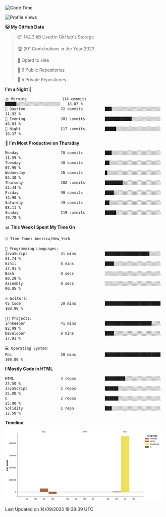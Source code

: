 <!--START_SECTION:waka-->
![Code Time](http://img.shields.io/badge/Code%20Time-43%20hrs%2042%20mins-blue)

![Profile Views](http://img.shields.io/badge/Profile%20Views-10-blue)

**🐱 My GitHub Data** 

> 📦 142.3 kB Used in GitHub's Storage 
 > 
> 🏆 291 Contributions in the Year 2023
 > 
> 💼 Opted to Hire
 > 
> 📜 6 Public Repositories 
 > 
> 🔑 5 Private Repositories 
 > 
**I'm a Night 🦉** 

```text
🌞 Morning                114 commits         █████░░░░░░░░░░░░░░░░░░░░   18.87 % 
🌆 Daytime                72 commits          ███░░░░░░░░░░░░░░░░░░░░░░   11.92 % 
🌃 Evening                301 commits         ████████████░░░░░░░░░░░░░   49.83 % 
🌙 Night                  117 commits         █████░░░░░░░░░░░░░░░░░░░░   19.37 % 
```
📅 **I'm Most Productive on Thursday** 

```text
Monday                   70 commits          ███░░░░░░░░░░░░░░░░░░░░░░   11.59 % 
Tuesday                  48 commits          ██░░░░░░░░░░░░░░░░░░░░░░░   07.95 % 
Wednesday                26 commits          █░░░░░░░░░░░░░░░░░░░░░░░░   04.30 % 
Thursday                 202 commits         ████████░░░░░░░░░░░░░░░░░   33.44 % 
Friday                   90 commits          ████░░░░░░░░░░░░░░░░░░░░░   14.90 % 
Saturday                 49 commits          ██░░░░░░░░░░░░░░░░░░░░░░░   08.11 % 
Sunday                   119 commits         █████░░░░░░░░░░░░░░░░░░░░   19.70 % 
```


📊 **This Week I Spent My Time On** 

```text
🕑︎ Time Zone: America/New_York

💬 Programming Languages: 
JavaScript               41 mins             ████████████████████░░░░░   81.74 % 
Ezhil                    8 mins              ████░░░░░░░░░░░░░░░░░░░░░   17.91 % 
Bash                     0 secs              ░░░░░░░░░░░░░░░░░░░░░░░░░   00.29 % 
Assembly                 0 secs              ░░░░░░░░░░░░░░░░░░░░░░░░░   00.05 % 

🔥 Editors: 
VS Code                  50 mins             █████████████████████████   100.00 % 

🐱‍💻 Projects: 
innkeeper                41 mins             █████████████████████░░░░   82.09 % 
Developer                8 mins              ████░░░░░░░░░░░░░░░░░░░░░   17.91 % 

💻 Operating System: 
Mac                      50 mins             █████████████████████████   100.00 % 
```

**I Mostly Code in HTML** 

```text
HTML                     3 repos             █████████░░░░░░░░░░░░░░░░   37.50 % 
JavaScript               2 repos             ██████░░░░░░░░░░░░░░░░░░░   25.00 % 
C                        2 repos             ██████░░░░░░░░░░░░░░░░░░░   25.00 % 
Solidity                 1 repo              ███░░░░░░░░░░░░░░░░░░░░░░   12.50 % 
```



**Timeline**

![Lines of Code chart](https://raw.githubusercontent.com/joshmccoydev/joshmccoydev/main/assets/bar_graph.png)


 Last Updated on 14/09/2023 18:39:09 UTC
<!--END_SECTION:waka-->
